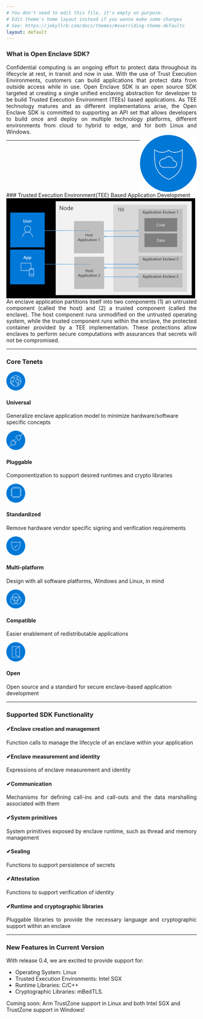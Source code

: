 ```yaml
---
# You don't need to edit this file, it's empty on purpose.
# Edit theme's home layout instead if you wanna make some changes
# See: https://jekyllrb.com/docs/themes/#overriding-theme-defaults
layout: default
---
```

### What is Open Enclave SDK? 
<div class="row2">
<div class="column2" align="justify">
Confidential computing is an ongoing effort to protect data throughout its lifecycle at rest, in transit and now in use.  With the use of Trust Execution Environments, customers can build applications that protect data from outside access while in use. Open Enclave SDK is an open source SDK targeted at creating a single unified enclaving abstraction for developer to be build Trusted Execution Environment (TEEs) based applications.  As TEE technology matures and as different implementations arise, the Open Enclave SDK is committed to supporting an API set that allows developers to build once and deploy on multiple technology platforms, different environments from cloud to hybrid to edge, and for both Linux and Windows.</div>
<div class="column2">
<img  style="float:right; " src="../assets/images/OpenEnclave.png" width="150"  /></div>
</div>
<hr/>
<p style="clear: both;"></p>
### Trusted Execution Environment(TEE) Based Application Development
<div class="row2">
<div class="column2">
<img style="float:left"  src="../assets/images/TEE.png" width="500" /></div>
<div class="column2" align="justify">
An enclave application partitions itself into two components (1) an untrusted component (called the host) and (2) a trusted component (called the enclave).  The host component runs unmodified on the untrusted operating system, while the trusted component runs within the enclave, the protected container provided by a TEE implementation.  These protections allow enclaves to perform secure computations with assurances that secrets will not be compromised.</div>
</div>
<hr/>


### Core Tenets
<div class="row3">
  <div class="column3" ><img src="../assets/images/Universal.png" width="50" /><h4 >Universal</h4><p>Generalize enclave application model to minimize hardware/software specific concepts</p></div>
  <div class="column3center" ><img src="../assets/images/Pluggable.png" width="50"/><h4>Pluggable</h4><p>Componentization to support desired runtimes and crypto libraries</p></div>
   <div class="column3"  ><img src="../assets/images/Standardized.png" width="50" /><h4>Standardized</h4><p>Remove hardware vendor specific signing and verification requirements</p></div>
  </div>
<div class="row3">
   <div class="column3"><img src="../assets/images/Multiplatform.png" width="50" /><h4>Multi-platform</h4><p>Design with all software platforms, Windows and Linux, in mind</p></div>
   <div class="column3center"> <img src="../assets/images/Compatible.png" width="50" /><h4>Compatible</h4><p>Easier enablement of redistributable applications</p></div>
   <div class="column3"><img src="../assets/images/Open.png" width="50" /><h4>Open</h4><p>Open source and a standard for secure enclave-based application development</p></div>
</div>
<hr/>

### Supported SDK Functionality
<div class="row2">
  <div class="column2" align="justify"><h4>&#10004;Enclave creation and management</h4><p>Function calls to manage the lifecycle of an enclave within your application</p></div>
  <div class="column2right" align="justify"><h4>&#10004;Enclave measurement and identity</h4><p>Expressions of enclave measurement and identity</p></div>  
</div>
<div class="row2">
  <div class="column2" align="justify"><h4>&#10004;Communication</h4><p>Mechanisms for defining call-ins and call-outs and the data marshalling associated with them</p></div>
  <div class="column2right" align="justify"><h4>&#10004;System primitives</h4><p>System primitives exposed by enclave runtime, such as thread and  memory management</p></div>
</div>
<div class="row2">
<div class="column2" align="justify"><h4>&#10004;Sealing</h4><p>Functions to support persistence of secrets</p></div>
  <div class="column2right" align="justify"><h4>&#10004;Attestation</h4><p>Functions to support verification of identity</p></div>
</div>
<div class="row2">
<div class="column2" align="justify"><h4>&#10004;Runtime and cryptographic libraries</h4><p>Pluggable libraries to provide the necessary language and cryptographic support within an enclave</p></div>
</div>
<hr/>

### New Features in Current Version
With release 0.4, we are excited to provide support for: 
* Operating System: Linux
* Trusted Execution Environments: Intel SGX 
* Runtime Libraries: C/C++ 
* Cryptographic Libraries: mBedTLS. 

Coming soon: Arm TrustZone support in Linux and both Intel SGX and TrustZone support in Windows!
